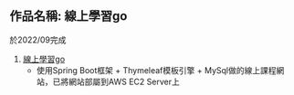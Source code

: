 <body>
    <h2>作品名稱: 線上學習go</h2><span>於2022/09完成</span>
    <ol>
        <li>
            <span><a href="http://13.56.232.122:8080/">線上學習go</a></span>
            <ul>
                <li>
                    使用Spring Boot框架 + Thymeleaf模板引擎 + MySql做的線上課程網站，已將網站部屬到AWS EC2 Server上
                </li>
            </ul>
        </li>
    </ol>
</body>
